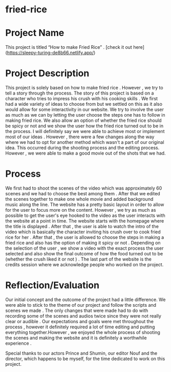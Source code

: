 # fried-rice

# Project Name

This project is titled “How to make Fried Rice” .
[check it out here] (https://sleepy-turing-de8b66.netlify.app/)

# Project Description 
This project is solely based on how to make fried rice . However , we try to tell a story through the process. The story of this project is based on a character who tries to impress his crush with his cooking skills . We first had a wide variety of ideas to choose from but we settled on this as it also would allow for some interactivity in our website. We try to involve the user as much as we can by letting the user choose the steps one has to follow in making fried rice. We also allow an option of whether the fried rice should be spicy or not and we show the user how the fried rice turned out to be in the process.  I will definitely say we were able to achieve most or implement most of our ideas . However , there were a few changes along the way where we had to opt for another method which wasn't a part of our original idea. This occurred during the shooting process and the editing process. However , we were able to make a good movie out of the shots that we had.

# Process 

We first had to shoot the scenes of the video which was approximately 60 scenes and we had to choose the best among them . After that we edited the scenes together to make one whole movie and added background music along the line.  The website has a pretty basic layout in order to allow for the user to focus more on the content. However , we try as much as possible to get the user's eye hooked to the video as the user interacts with the website at a point in time. The website starts with the homepage where the title is displayed . After that , the user is able to watch the intro of the video which is basically the character inviting his crush over to cook fried rice for her . After that , the user is allowed to choose the steps in making a fried rice and also has the option of making it spicy or not . Depending on the selection of the user , we show a video with the exact process the user selected and also show the final outcome of how the food turned out to be (whether the crush liked it or not ) . The last part of the website is the credits session where we acknowledge people who worked on the project.


# Reflection/Evaluation

Our initial concept and the outcome of the project had a little difference. We were able to stick to the theme of our project and follow the scripts and scenes we made . The only changes that were made had to do with recording some of the scenes and audios twice since they were not really clear or audible .  Our expectations and goals were met throughout the process , however it definitely required a lot of time editing and putting everything together.However , we enjoyed the whole process of shooting the scenes and making the website and it is definitely a worthwhile experience .


Special thanks to our actors Prince and Shumin, our editor Nouf and the director, which happens to be myself, for the time dedicated to work on this project. 
